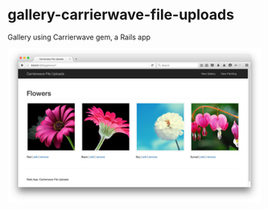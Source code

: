 # gallery-carrierwave-file-uploads
Gallery using Carrierwave gem, a Rails app

![alt tag](https://raw.githubusercontent.com/rusbal/gallery-carrierwave-file-uploads/master/image-gallery.png)

